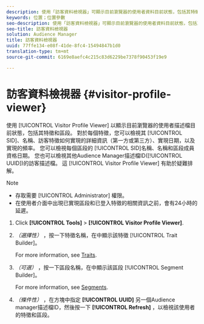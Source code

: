 ```yaml
---
description: 使用「訪客資料檢視器」可顯示目前瀏覽器的使用者資料目前狀態，包括其特徵和區段。 對於每個特徵，您可以檢視其SID、名稱、訪客特徵實現方式的詳細資訊（第一方或第三方）、實現日期及實現頻率。 對於每個區段，您可以檢視其SID、名稱和區段成員資格日期。 您也可以檢視其他Audience Manager描述檔ID(UUID)的訪客描述檔。 訪客資料檢視器有助於疑難排解。
keywords: 位置；位置參數
seo-description: 使用「訪客資料檢視器」可顯示目前瀏覽器的使用者資料目前狀態，包括其特徵和區段。 對於每個特徵，您可以檢視其SID、名稱、訪客特徵實現方式的詳細資訊（第一方或第三方）、實現日期及實現頻率。 對於每個區段，您可以檢視其SID、名稱和區段成員資格日期。 您也可以檢視其他Audience Manager描述檔ID(UUID)的訪客描述檔。 訪客資料檢視器有助於疑難排解。
seo-title: 訪客資料檢視器
solution: Audience Manager
title: 訪客資料檢視器
uuid: 77ffe134-e08f-41de-8fc4-15494847b1d0
translation-type: tm+mt
source-git-commit: 6169e8aefc4c215c83d6229be7378f90453f19e9

---
```



#  訪客資料檢視器 {#visitor-profile-viewer}

使用 [!UICONTROL Visitor Profile Viewer] 以顯示目前瀏覽器的使用者描述檔目前狀態，包括其特徵和區段。 對於每個特徵，您可以檢視其 [!UICONTROL SID]、名稱、訪客特徵如何實現的詳細資訊（第一方或第三方）、實現日期，以及實現的頻率。 您可以檢視每個區段的 [!UICONTROL SID]名稱、名稱和區段成員資格日期。 您也可以檢視其他Audience Manager描述檔ID([!UICONTROL UUID])的訪客描述檔。 這 [!UICONTROL Visitor Profile Viewer] 有助於疑難排解。

>[!NOTE]
>
>* 存取需要 [!UICONTROL Administrator] 權限。
>* 在使用者介面中出現已實現區段和已登入特徵的相關資訊之前，會有24小時的延遲。


<!-- 
Traits that are not part of a segment will not appear in the
<span class="wintitle"> Visitor Profile Viewer</span>.
-->

1. Click **[!UICONTROL Tools]** &gt; **[!UICONTROL Visitor Profile Viewer]**.

1. *（選擇性）* ，按一下特徵名稱，在中顯示該特徵 [!UICONTROL Trait Builder]。

   For more information, see [Traits](../features/traits/trait-details-page.md).

1. *（可選）* ，按一下區段名稱，在中顯示該區段 [!UICONTROL Segment Builder]。

   For more information, see [Segments](../features/segments/segments-purpose.md).

1. *（條件性）* ，在方塊中指定 **[!UICONTROL UUID]** 另一個Audience manager描述檔ID，然後按一下 **[!UICONTROL Refresh]** ，以檢視該使用者的特徵和區段。